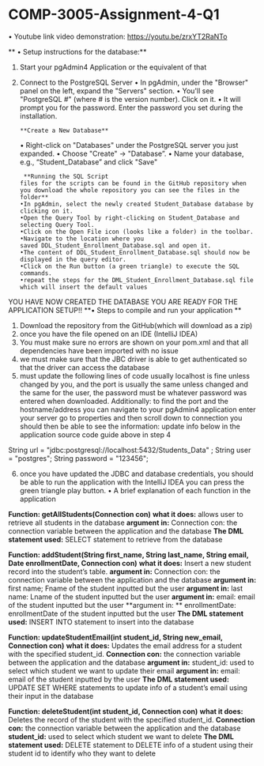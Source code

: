 # COMP-3005-Assignment-4-Q1

•	Youtube link video demonstration:
https://youtu.be/zrxYT2RaNTo


**	•	Setup instructions for the database:**
1.  Start your pgAdmin4 Application or the equivalent of that
2.  Connect to the PostgreSQL Server
	•	In pgAdmin, under the "Browser" panel on the left, expand the "Servers" section.
	•	You'll see "PostgreSQL #" (where # is the version number). Click on it.
	•	It will prompt you for the password. Enter the password you set during the installation.
		
		**Create a New Database**
	•	Right-click on "Databases" under the PostgreSQL server you just expanded.
	•	Choose "Create" -> "Database”.
	•	Name your database, e.g., “Student_Database” and click "Save"
		
		 **Running the SQL Script
		files for the scripts can be found in the GitHub repository when you download the whole repository you can see the files in the folder** 
		•In pgAdmin, select the newly created Student_Database database by clicking on it.
		•Open the Query Tool by right-clicking on Student_Database and selecting Query Tool.
		•Click on the Open File icon (looks like a folder) in the toolbar.
		•Navigate to the location where you saved DDL_Student_Enrollment_Database.sql and open it.
		•The content of DDL_Student_Enrollment_Database.sql should now be displayed in the query editor.
		•Click on the Run button (a green triangle) to execute the SQL commands.
		•repeat the steps for the DML_Student_Enrollment_Database.sql file which will insert the default values 
YOU HAVE NOW CREATED THE DATABASE YOU ARE READY FOR THE APPLICATION SETUP!!
	**•	Steps to compile and run your application **
1. Download the repository from the GitHub(which will download as a zip)
2. once you have the file opened on an IDE (IntelliJ IDEA)
2. You must make sure no errors are shown on your pom.xml and that all dependencies have been imported with no issue 
3. we must make sure that the JBC driver is able to get authenticated so that the driver can access the database 
4. must update the following lines of code usually localhost is fine unless changed by you, and the port is usually the same unless changed and the same for the user, the password must be whatever password was entered when downloaded.
Additionally: to find the port and the hostname/address you can navigate to your pgAdmin4 application enter your server go to properties and then scroll down to connection you should then be able to see the information:
update info below in the application source code guide above in step 4

String url = "jdbc:postgresql://localhost:5432/Students_Data" ;
String user = "postgres";
String password = "123456";

6. once you have updated the JDBC and database credentials, you should be able to run the application with the IntelliJ IDEA you can press the green triangle play button.
	•	A brief explanation of each function in the application 

**Function: getAllStudents(Connection con)**
**what it does:** allows user to retrieve all students in the database
**argument in:** Connection con: the connection variable between the application and the database
**The DML statement used:** SELECT statement to retrieve from the database
 

**Function: addStudent(String first_name, String last_name, String email, Date enrollmentDate, Connection con)**
**what it does:** Insert a new student record into the student’s table.
**argument in:** Connection con: the connection variable between the application and the database
**argument in:** first name; Fname of the student inputted but the user
**argument in:** last name: Lname of the student inputted but the user
**argument in:** email: email of the student inputted but the user
**argument in: ** enrollmentDate: enrollmentDate of the student inputted but the user
**The DML statement used:** INSERT INTO statement to insert into the database


**Function: updateStudentEmail(int student_id, String new_email, Connection con)**
**what it does:** Updates the email address for a student with the specified student_id.
**Connection con:** the connection variable between the application and the database
**argument in:** student_id: used to select which student we want to update their email
**argument in:** email: email of the student inputted by the user
**The DML statement used:** UPDATE SET WHERE statements to update info of a student’s email using their input in the database


**Function: deleteStudent(int student_id, Connection con)**
**what it does:**  Deletes the record of the student with the specified student_id.
**Connection con:** the connection variable between the application and the database
**student_id:** used to select which student we want to delete
**The DML statement used:** DELETE statement to DELETE info of a student using their student id to identify who they want to delete



